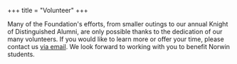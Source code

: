 +++
title = "Volunteer"
+++

Many of the Foundation's efforts, from smaller outings to our annual Knight of Distinguished Alumni, are only possible thanks to the dedication of our many volunteers. If you would like to learn more or offer your time, please contact us [via email](mailto:hello@nsdcf.org?subject=Volunteer%20Opportunities). We look forward to working with you to benefit Norwin students.
